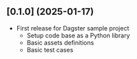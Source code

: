 ## [0.1.0] (2025-01-17)

  * First release for Dagster sample project
    * Setup code base as a Python library
    * Basic assets definitions
    * Basic test cases


